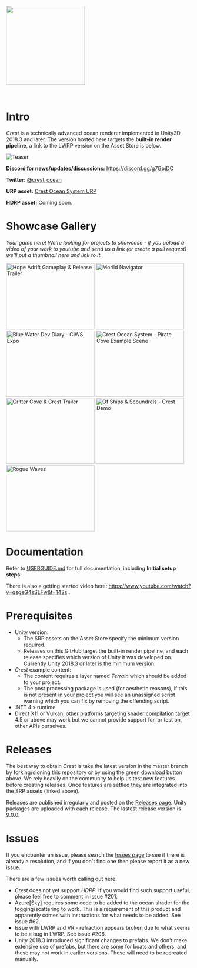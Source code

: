 
<img src="https://raw.githubusercontent.com/huwb/crest-oceanrender/master/logo/crest-oceanrender-logotype1.png" width="214">

&nbsp;


# Intro

*Crest* is a technically advanced ocean renderer implemented in Unity3D 2018.3 and later. The version hosted here targets the **built-in render pipeline**, a link to the LWRP version on the Asset Store is below.

![Teaser](https://raw.githubusercontent.com/huwb/crest-oceanrender/master/img/teaser5.png)

**Discord for news/updates/discussions:** https://discord.gg/g7GpjDC

**Twitter:** [@crest_ocean](https://twitter.com/@crest_ocean)

**URP asset:** [Crest Ocean System URP](https://assetstore.unity.com/detail/tools/particles-effects/crest-ocean-system-lwrp-urp-141674)

**HDRP asset:** Coming soon.

# Showcase Gallery

*Your game here! We're looking for projects to showcase - if you upload a video of your work to youtube and send us a link (or create a pull request) we'll put a thumbnail here and link to it.*

<a href="https://www.youtube.com/watch?feature=player_embedded&v=nsQJ5IJVHVw" target="_blank"><img src="https://img.youtube.com/vi/nsQJ5IJVHVw/0.jpg" alt="Hope Adrift Gameplay & Release Trailer" width="240" height="180" /></a>
<a href="https://www.youtube.com/watch?feature=player_embedded&v=Qfy5P4Zygvs" target="_blank"><img src="https://img.youtube.com/vi/Qfy5P4Zygvs/0.jpg" alt="Morild Navigator" width="240" height="180" /></a>
<a href="https://www.youtube.com/watch?feature=player_embedded&v=LNIQ6RF5lrw" target="_blank"><img src="https://img.youtube.com/vi/LNIQ6RF5lrw/0.jpg" alt="Blue Water Dev Diary - CIWS Expo" width="240" height="180" /></a>
<a href="https://www.youtube.com/watch?feature=player_embedded&v=3i6VpdKw2Q0" target="_blank"><img src="https://img.youtube.com/vi/3i6VpdKw2Q0/0.jpg" alt="Crest Ocean System - Pirate Cove Example Scene" width="240" height="180" /></a>
<a href="https://www.youtube.com/watch?feature=player_embedded&v=m2ZojyD4PZc" target="_blank"><img src="https://img.youtube.com/vi/m2ZojyD4PZc/0.jpg" alt="Critter Cove & Crest Trailer" width="240" height="180" /></a>
<a href="https://www.youtube.com/watch?feature=player_embedded&v=zCeK_Kdxqa0" target="_blank"><img src="https://img.youtube.com/vi/zCeK_Kdxqa0/0.jpg" alt="Of Ships & Scoundrels - Crest Demo" width="240" height="180" /></a>
<a href="https://www.youtube.com/watch?feature=player_embedded&v=HVlJa2J0wSc" target="_blank"><img src="https://img.youtube.com/vi/HVlJa2J0wSc/0.jpg" alt="Rogue Waves" width="240" height="180" /></a>

# Documentation

Refer to [USERGUIDE.md](https://github.com/huwb/crest-oceanrender/blob/master/USERGUIDE.md) for full documentation, including **Initial setup steps**.

There is also a getting started video here: https://www.youtube.com/watch?v=qsgeG4sSLFw&t=142s .

# Prerequisites

* Unity version:
  * The SRP assets on the Asset Store specify the minimum version required.
  * Releases on this GitHub target the built-in render pipeline, and each release specifies which version of Unity it was developed on. Currently Unity 2018.3 or later is the minimum version.
* *Crest* example content:
  * The content requires a layer named *Terrain* which should be added to your project.
  * The post processing package is used (for aesthetic reasons), if this is not present in your project you will see an unassigned script warning which you can fix by removing the offending script.
* .NET 4.x runtime
* Direct X11 or Vulkan, other platforms targeting [shader compilation target](https://docs.unity3d.com/Manual/SL-ShaderCompileTargets.html) 4.5 or above may work but we cannot provide support for, or test on, other APIs ourselves.


# Releases

The best way to obtain *Crest* is take the latest version in the master branch by forking/cloning this repository or by using the green download button above. We rely heavily on the community to help us test new features before creating releases. Once features are settled they are integrated into the SRP assets (linked above).

Releases are published irregularly and posted on the [Releases page](https://github.com/huwb/crest-oceanrender/releases). Unity packages are uploaded with each release. The lastest release version is 9.0.0.


# Issues

If you encounter an issue, please search the [Issues page](https://github.com/huwb/crest-oceanrender/issues) to see if there is already a resolution, and if you don't find one then please report it as a new issue.

There are a few issues worth calling out here:

* *Crest* does not yet support *HDRP*. If you would find such support useful, please feel free to comment in issue #201.
* Azure[Sky] requires some code to be added to the ocean shader for the fogging/scattering to work. This is a requirement of this product and apparently comes with instructions for what needs to be added. See issue #62.
* Issue with LWRP and VR - refraction appears broken due to what seems to be a bug in LWRP. See issue #206.
* Unity 2018.3 introduced significant changes to prefabs. We don't make extensive use of prefabs, but there are some for boats and others, and these may not work in earlier versions. These will need to be recreated manually.
